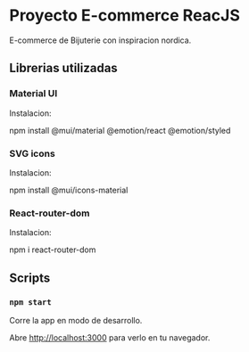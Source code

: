 # Proyecto E-commerce ReacJS

E-commerce de Bijuterie con inspiracion nordica.

## Librerias utilizadas 

### Material UI 

Instalacion:

npm install @mui/material @emotion/react @emotion/styled

### SVG icons

Instalacion:

npm install @mui/icons-material

### React-router-dom

Instalacion:

npm i react-router-dom

## Scripts

### `npm start`

Corre la app en modo de desarrollo.

Abre [http://localhost:3000](http://localhost:3000) para verlo en tu navegador.